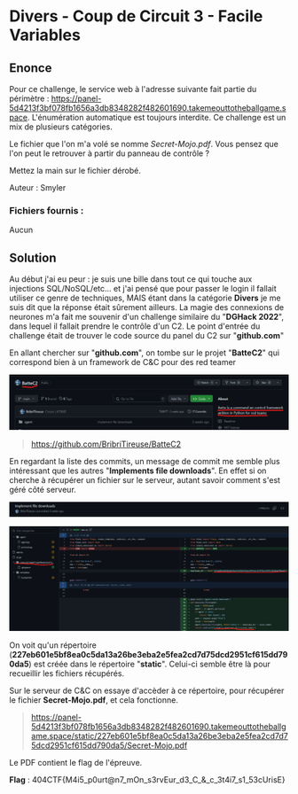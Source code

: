 # Divers - Coup de Circuit 3 - Facile Variables

## Enonce 

Pour ce challenge, le service web à l'adresse suivante fait partie du périmètre : https://panel-5d4213f3bf078fb1656a3db8348282f482601690.takemeouttotheballgame.space. L'énumération automatique est toujours interdite. Ce challenge est un mix de plusieurs catégories.

Le fichier que l'on m'a volé se nomme *Secret-Mojo.pdf*. Vous pensez que l'on peut le retrouver à partir du panneau de contrôle ?

Mettez la main sur le fichier dérobé.

Auteur : Smyler

### Fichiers fournis :

Aucun

## Solution

Au début j'ai eu peur : je suis une bille dans tout ce qui touche aux injections SQL/NoSQL/etc... et j'ai pensé que pour passer le login il fallait utiliser ce genre de techniques, MAIS étant dans la catégorie **Divers** je me suis dit que la réponse était sûrement ailleurs.
La magie des connexions de neurones m'a fait me souvenir d'un challenge similaire du "**DGHack 2022**", dans lequel il fallait prendre le contrôle d'un C2. Le point d'entrée du challenge était de trouver le code source du panel du C2 sur "**github.com**" 

En allant chercher sur "**github.com**", on tombe sur le projet "**BatteC2**" qui correspond bien à un framework de C&C pour des red teamer 

![Depot Github](wu_img/github.png)

> https://github.com/BribriTireuse/BatteC2

En regardant la liste des commits, un message de commit me semble plus intéressant que les autres "**Implements file downloads**". En effet si on cherche à récupérer un fichier sur le serveur, autant savoir comment s'est géré côté serveur.

![Commit](wu_img/file_download.png)

![Download code](wu_img/file_download_2.png)

On voit qu'un répertoire (**227eb601e5bf8ea0c5da13a26be3eba2e5fea2cd7d75dcd2951cf615dd790da5**) est créée dans le répertoire "**static**". Celui-ci semble être là pour recueillir les fichiers récupérés.

Sur le serveur de C&C on essaye d'accèder à ce répertoire, pour récupérer le fichier **Secret-Mojo.pdf**, et cela fonctionne. 

> https://panel-5d4213f3bf078fb1656a3db8348282f482601690.takemeouttotheballgame.space/static/227eb601e5bf8ea0c5da13a26be3eba2e5fea2cd7d75dcd2951cf615dd790da5/Secret-Mojo.pdf

Le PDF contient le flag de l'épreuve.

**Flag** : 404CTF{M4i5_p0urt@n7_mOn_s3rvEur_d3_C_&_c_3t4i7_s1_53cUrisE}

